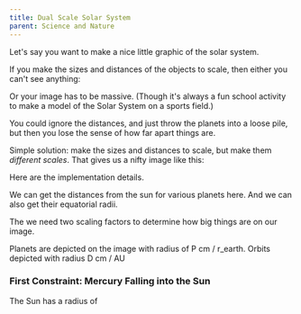 ```yaml
---
title: Dual Scale Solar System
parent: Science and Nature
---
```


Let's say you want to make a nice little graphic of the solar system. 

If you make the sizes and distances of the objects to scale, then either you can't see anything:

Or your image has to be massive. (Though it's always a fun school activity to make a model of the Solar System on a sports field.)

You could ignore the distances, and just throw the planets into a loose pile, but then you lose the sense of how far apart things are.

Simple solution: make the sizes and distances to scale, but make them *different scales*.
That gives us a nifty image like this:




Here are the implementation details.

We can get the distances from the sun for various planets here.
And we can also get their equatorial radii.

The we need two scaling factors to determine how big things are on our image.

Planets are depicted on the image with radius of P cm / r_earth.
Orbits depicted with radius D cm / AU



### First Constraint: Mercury Falling into the Sun

The Sun has a radius of 


